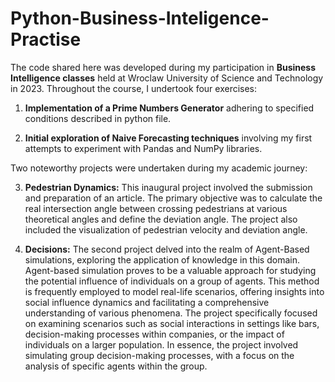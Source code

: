 # Python-Business-Inteligence-Practise

The code shared here was developed during my participation in **Business Intelligence classes** held at Wroclaw University of Science and Technology in 2023. Throughout the course, I undertook four exercises:

1. **Implementation of a Prime Numbers Generator** adhering to specified conditions described in python file.

2. **Initial exploration of Naive Forecasting techniques** involving my first attempts to experiment with Pandas and NumPy libraries.

Two noteworthy projects were undertaken during my academic journey:

3. **Pedestrian Dynamics:** This inaugural project involved the submission and preparation of an article. The primary objective was to calculate the real intersection angle between crossing pedestrians at various theoretical angles and define the deviation angle. The project also included the visualization of pedestrian velocity and deviation angle.

4. **Decisions:** The second project delved into the realm of Agent-Based simulations, exploring the application of knowledge in this domain. Agent-based simulation proves to be a valuable approach for studying the potential influence of individuals on a group of agents. This method is frequently employed to model real-life scenarios, offering insights into social influence dynamics and facilitating a comprehensive understanding of various phenomena. The project specifically focused on examining scenarios such as social interactions in settings like bars, decision-making processes within companies, or the impact of individuals on a larger population. In essence, the project involved simulating group decision-making processes, with a focus on the analysis of specific agents within the group.

